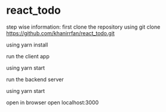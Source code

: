# react_todo

step wise information:
first clone the repository using git clone <https://github.com/khanirrfan/react_todo.git>

<!-- install all the dependencies -->

using yarn install


<!-- run the front end code  -->
run the client app

using yarn start

<!-- run the backend server which is json-server to make fake api call -->
run the backend server

using yarn start

<!-- open in browser -->
open in browser
open localhost:3000

